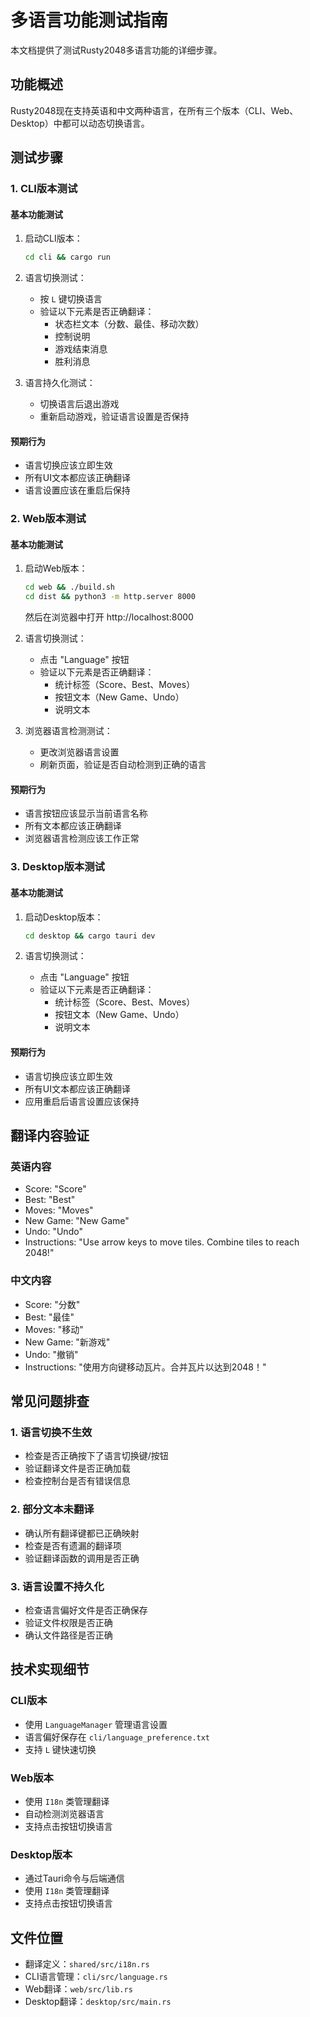 # 多语言功能测试指南

本文档提供了测试Rusty2048多语言功能的详细步骤。

## 功能概述

Rusty2048现在支持英语和中文两种语言，在所有三个版本（CLI、Web、Desktop）中都可以动态切换语言。

## 测试步骤

### 1. CLI版本测试

#### 基本功能测试
1. 启动CLI版本：
   ```bash
   cd cli && cargo run
   ```

2. 语言切换测试：
   - 按 `L` 键切换语言
   - 验证以下元素是否正确翻译：
     - 状态栏文本（分数、最佳、移动次数）
     - 控制说明
     - 游戏结束消息
     - 胜利消息

3. 语言持久化测试：
   - 切换语言后退出游戏
   - 重新启动游戏，验证语言设置是否保持

#### 预期行为
- 语言切换应该立即生效
- 所有UI文本都应该正确翻译
- 语言设置应该在重启后保持

### 2. Web版本测试

#### 基本功能测试
1. 启动Web版本：
   ```bash
   cd web && ./build.sh
   cd dist && python3 -m http.server 8000
   ```
   然后在浏览器中打开 http://localhost:8000

2. 语言切换测试：
   - 点击 "Language" 按钮
   - 验证以下元素是否正确翻译：
     - 统计标签（Score、Best、Moves）
     - 按钮文本（New Game、Undo）
     - 说明文本

3. 浏览器语言检测测试：
   - 更改浏览器语言设置
   - 刷新页面，验证是否自动检测到正确的语言

#### 预期行为
- 语言按钮应该显示当前语言名称
- 所有文本都应该正确翻译
- 浏览器语言检测应该工作正常

### 3. Desktop版本测试

#### 基本功能测试
1. 启动Desktop版本：
   ```bash
   cd desktop && cargo tauri dev
   ```

2. 语言切换测试：
   - 点击 "Language" 按钮
   - 验证以下元素是否正确翻译：
     - 统计标签（Score、Best、Moves）
     - 按钮文本（New Game、Undo）
     - 说明文本

#### 预期行为
- 语言切换应该立即生效
- 所有UI文本都应该正确翻译
- 应用重启后语言设置应该保持

## 翻译内容验证

### 英语内容
- Score: "Score"
- Best: "Best"
- Moves: "Moves"
- New Game: "New Game"
- Undo: "Undo"
- Instructions: "Use arrow keys to move tiles. Combine tiles to reach 2048!"

### 中文内容
- Score: "分数"
- Best: "最佳"
- Moves: "移动"
- New Game: "新游戏"
- Undo: "撤销"
- Instructions: "使用方向键移动瓦片。合并瓦片以达到2048！"

## 常见问题排查

### 1. 语言切换不生效
- 检查是否正确按下了语言切换键/按钮
- 验证翻译文件是否正确加载
- 检查控制台是否有错误信息

### 2. 部分文本未翻译
- 确认所有翻译键都已正确映射
- 检查是否有遗漏的翻译项
- 验证翻译函数的调用是否正确

### 3. 语言设置不持久化
- 检查语言偏好文件是否正确保存
- 验证文件权限是否正确
- 确认文件路径是否正确

## 技术实现细节

### CLI版本
- 使用 `LanguageManager` 管理语言设置
- 语言偏好保存在 `cli/language_preference.txt`
- 支持 `L` 键快速切换

### Web版本
- 使用 `I18n` 类管理翻译
- 自动检测浏览器语言
- 支持点击按钮切换语言

### Desktop版本
- 通过Tauri命令与后端通信
- 使用 `I18n` 类管理翻译
- 支持点击按钮切换语言

## 文件位置

- 翻译定义：`shared/src/i18n.rs`
- CLI语言管理：`cli/src/language.rs`
- Web翻译：`web/src/lib.rs`
- Desktop翻译：`desktop/src/main.rs`
